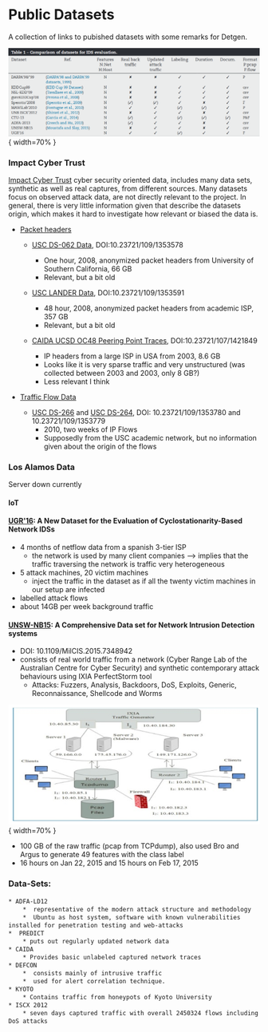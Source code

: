 # Public Datasets

A collection of links to pubished datasets with some remarks for Detgen.

![Datasets](Datasets.png){ width=70% }


### Impact Cyber Trust

[Impact Cyber Trust](https://www.impactcybertrust.org/) cyber security oriented data, includes many data sets, synthetic as well as real captures, from different sources. Many datasets focus on observed attack data, are not directly relevant to the project. In general, there is very little information given that describe the datasets origin, which makes it hard to investigate how relevant or biased the data is.

* [Packet headers](https://www.impactcybertrust.org/search?filter[]=Topic%3A+Network+Data+%3A+IP+Packet+Headers)
  
  * [USC DS-062 Data](https://www.impactcybertrust.org/dataset_view?idDataset=62), DOI:10.23721/109/1353578
    * One hour, 2008, anonymized packet headers from University of Southern California, 66 GB
    * Relevant, but a bit old
    
  * [USC LANDER Data](https://www.impactcybertrust.org/dataset_view?idDataset=75), DOI:10.23721/109/1353591
    * 48 hour, 2008, anonymized packet headers from academic ISP, 357 GB
    * Relevant, but a bit old
  
  * [CAIDA UCSD OC48 Peering Point Traces](https://www.impactcybertrust.org/dataset_view?idDataset=833), DOI:10.23721/107/1421849
    * IP headers from a large ISP in USA from 2003, 8.6 GB
    * Looks like it is very sparse traffic and very unstructured (was collected between 2003 and 2003, only 8 GB?)
    * Less relevant I think
  

* [Traffic Flow Data](https://www.impactcybertrust.org/search?filter[]=Topic%3A+Network+Data+%3A+Traffic+Flow+Data)

  * [USC DS-266](https://www.impactcybertrust.org/dataset_view?idDataset=265) and [USC DS-264](https://www.impactcybertrust.org/dataset_view?idDataset=264), DOI: 10.23721/109/1353780 and 10.23721/109/1353779
    * 2010, two weeks of IP Flows 
    * Supposedly from the USC academic network, but no information given about the origin of the flows

### Los Alamos Data

Server down currently

#### IoT

#### [UGR'16](https://nesg.ugr.es/nesg-ugr16/index.php): A New Dataset for the Evaluation of Cyclostationarity-Based Network IDSs

* 4 months of netflow data from a spanish 3-tier ISP
	* the network is used by many client companies --> implies that the traffic traversing the network is traffic very heterogeneous
* 5 attack machines, 20 victim machines
	*  inject the traffic in the dataset as if all the
twenty victim machines in our setup are infected
* labelled attack flows
* about 14GB per week background traffic


#### [UNSW-NB15](https://www.unsw.adfa.edu.au/unsw-canberra-cyber/cybersecurity/ADFA-NB15-Datasets/): A Comprehensive Data set for Network Intrusion Detection systems
* DOI: 10.1109/MilCIS.2015.7348942
* consists of real world traffic from a network (Cyber Range Lab of the Australian Centre for Cyber Security) and synthetic contemporary attack behaviours using IXIA PerfectStorm tool
	* Attacks: Fuzzers, Analysis, Backdoors, DoS, Exploits, Generic, Reconnaissance, Shellcode and Worms

![Data-gen setup](UNSW-data.png){ width=70% }

* 100 GB of the raw traffic (pcap from TCPdump), also used Bro and Argus to generate 49 features with the class label
* 16 hours on Jan 22, 2015 and 15  hours  on  Feb  17,  2015



### Data-Sets:

	* ADFA-LD12
		*  representative of the modern attack structure and methodology
		*  Ubuntu as host system, software with known vulnerabilities installed for penetration testing and web-attacks
	*  PREDICT
		* puts out regularly updated network data 
	* CAIDA
		* Provides basic unlabeled captured network traces 
	* DEFCON
		*  consists mainly of intrusive traffic 
		*  used for alert correlation technique.
	* KYOTO
		* Contains traffic from honeypots of Kyoto University
	* ISCX 2012
		* seven days captured traffic with overall 2450324 flows including DoS attacks
